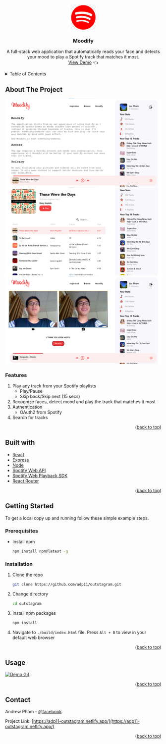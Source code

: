 <div id="top"></div>

<!-- PROJECT LOGO -->
<br />
<div align="center">
  <img src="./client/public/images/icon.png" alt="Logo" width="80" height="80">
  <h3 align="center">Moodify</h3>
  <p align="center">
    A full-stack web application that automatically reads your face and detects your mood to play a Spotify track that matches it most.
    <br />
    <a href="https://google.com">View Demo</a> 👈
  </p>
</div>


<!-- TABLE OF CONTENTS -->
<details>
  <summary>Table of Contents</summary>
  <ol>
    <li>
      <a href="#about-the-project">About The Project</a>
    <li>
      <a href="#getting-started">Getting Started</a>
      <ul>
        <li><a href="#prerequisites">Prerequisites</a></li>
        <li><a href="#installation">Installation</a></li>
      </ul>
    </li>
    <li><a href="#usage">Usage</a></li>
    <li><a href="#contact">Contact</a></li>
    <li><a href="#acknowledgments">Acknowledgments</a></li>
  </ol>
</details>



<!-- ABOUT THE PROJECT -->
## About The Project

[![Demo Picture 1][product-screenshot1]](https://adp11-outstagram.netlify.app/)
[![Demo Picture 2][product-screenshot2]](https://adp11-outstagram.netlify.app/)
[![Demo Picture 3][product-screenshot3]](https://adp11-outstagram.netlify.app/)

### Features
1. Play any track from your Spotify playlists
    - Play/Pause
    - Skip back/Skip next (15 secs)
2. Recognize faces, detect mood and play the track that matches it most
3. Authentication
    - OAuth2 from Spotify
4. Search for tracks


<p align="right">(<a href="#top">back to top</a>)</p>

<!-- BUILT WITH EXAMPLES -->
## Built with
- [React](https://reactjs.org/)
- [Express](https://expressjs.com/)
- [Node](https://nodejs.org/en/)
- [Spotify Web API](https://developer.spotify.com/documentation/web-api/)
- [Spotify Web Playback SDK](https://developer.spotify.com/documentation/web-playback-sdk/)
- [React Router](https://reactrouter.com/)

<p align="right">(<a href="#top">back to top</a>)</p>

<!-- GETTING STARTED -->
## Getting Started

To get a local copy up and running follow these simple example steps.

### Prerequisites

* Install npm
  ```sh
  npm install npm@latest -g
  ```

### Installation

1. Clone the repo
   ```sh
   git clone https://github.com/adp11/outstagram.git
   ```
2. Change directory
   ```sh
   cd outstagram
   ```
3. Install npm packages
   ```sh
   npm install
   ```
3. Navigate to `./build/index.html` file. Press `Alt + B` to view in your default web browser

<p align="right">(<a href="#top">back to top</a>)</p>


<!-- USAGE EXAMPLES -->
## Usage

[![Demo Gif][product-demo]](https://adp11-outstagram.netlify.app/)

<p align="right">(<a href="#top">back to top</a>)</p>


<!-- CONTACT -->
## Contact

Andrew Pham - [@facebook](https://www.facebook.com/profile.php?id=100008330377004)

Project Link: [https://adp11-outstagram.netlify.app/](https://adp11-outstagram.netlify.app/)

<p align="right">(<a href="#top">back to top</a>)</p>


<!-- MARKDOWN LINKS & IMAGES -->
<!-- https://www.markdownguide.org/basic-syntax/#reference-style-links -->
[product-screenshot1]: ./client/public/images/demo1.png
[product-screenshot2]: ./client/public/images/demo2.png
[product-screenshot3]: ./client/public/images/demo3.png
[product-demo]: ./client/public/images/outstagram.gif

